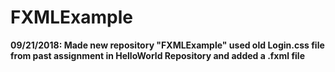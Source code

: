 # FXMLExample
**09/21/2018: Made new repository "FXMLExample" used old Login.css file from past assignment in HelloWorld Repository and added a .fxml file**
